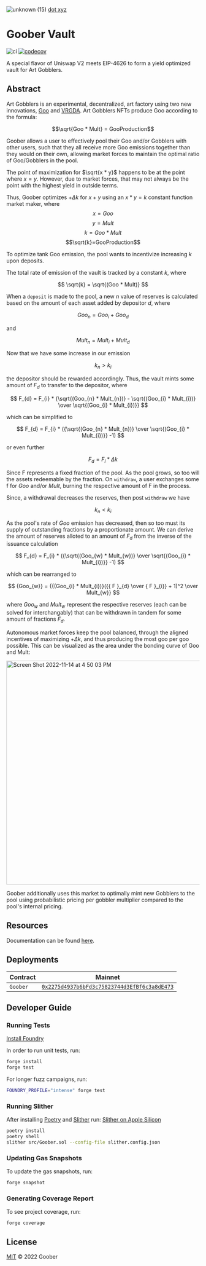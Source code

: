
![unknown (15)](https://user-images.githubusercontent.com/94731243/202322792-51390670-d6e0-466d-8c8d-457dc2d4dde6.png) [dot xyz](https://goober.xyz)

# Goober Vault

![ci](https://github.com/gooberxyz/goobervault/actions/workflows/CI.yml/badge.svg)
[![codecov](https://codecov.io/gh/gooberxyz/goobervault/branch/main/graph/badge.svg?token=R24WD80X6N)](https://codecov.io/gh/gooberxyz/goobervault)

A special flavor of Uniswap V2 meets EIP-4626 to form a yield optimized 
vault for Art Gobblers.

## Abstract

Art Gobblers is an experimental, decentralized, art factory using two new 
innovations, [Goo](https://www.paradigm.xyz/2022/09/goo) and 
[VRGDA](https://www.paradigm.xyz/2022/08/vrgda). Art Gobblers NFTs produce 
Goo according to the formula: 

$$\sqrt{Goo * Mult} = GooProduction$$

Goober allows a user to effectively pool their Goo and/or Gobblers with other 
users, such that they all receive more Goo emissions together than they would 
on their own, allowing market forces to maintain the optimal ratio of Goo/Gobblers in the pool.

The point of maximization for $\sqrt{x * y}$  happens to be at the point where 
$x=y$. However, due to market forces, that may not always be the point with 
the highest yield in outside terms. 

Thus, Goober optimizes $+Δk$ for $x+y$ 
using an $x*y=k$ constant function market maker, where $$x=Goo$$ $$y=Mult$$ 
$$k={Goo * Mult}$$ $$\sqrt{k}=GooProduction$$


To optimize tank Goo emission, the pool wants to incentivize increasing $k$ upon deposits. 

The total rate of emission of the vault is tracked by a constant $k$, where

$$
\sqrt{k} = \sqrt{(Goo * Mult)}
$$


When a `deposit` is made to the pool, a new $n$ value of reserves is calculated based on the amount of each asset added by depositor $d$, where

$$
Goo_{n} = Goo_{i} + Goo_{d} 
$$

and

$$
Mult_{n} = Mult_{i} + Mult_{d}
$$

Now that we have some increase in our emission

$$
k_{n} > k_{i}
$$

the depositor should be rewarded accordingly. Thus, the vault mints some amount of $F_{d}$ to transfer to the depositor, where 


$$
F_{d} = F_{i} * {\sqrt{(Goo_{n} * Mult_{n})} - \sqrt{(Goo_{i} * Mult_{i})} \over \sqrt{(Goo_{i} * Mult_{i})}}
$$

which can be simplified to

$$
F_{d} = F_{i} * ({\sqrt{(Goo_{n} * Mult_{n})} \over \sqrt{(Goo_{i} * Mult_{i})}} -1)
$$

or even further

$$
F_{d} = F_{i} * \Delta k
$$

Since $\text {F}$ represents a fixed fraction of the pool. As the pool grows, so too will the assets redeemable by the fraction. On `withdraw`, a user exchanges some $\text {f}$ for $Goo$ and/or $Mult$, burning the respective amount of $\text {F}$ in the process. 

Since, a withdrawal decreases the reserves, then post `withdraw` we have 

$$
k_{n} < k_{i}
$$

As the pool's rate of $Goo$ emission has decreased, then so too must its supply of outstanding fractions by a proportionate amount.
We can derive the amount of reserves alloted to an amount of $F_{d}$ from the inverse of the issuance calculation


$$
F_{d} = F_{i} * ({\sqrt{(Goo_{w} * Mult_{w})} \over \sqrt{(Goo_{i} * Mult_{i})}} -1)
$$

which can be rearranged to


$$
{Goo_{w}} = {{(Goo_{i} * Mult_{i})}({{ F }_{d} \over { F }_{i}} + 1)^2 \over Mult_{w}} 
$$

where $Goo_{w}$ and $Mult_{w}$ represent the respective reserves (each can be solved for interchangably) that can be withdrawn in tandem for some amount of fractions $F_{d}$.

Autonomous market forces keep the pool balanced, through the aligned incentives of maximizing $+Δk$, and thus producing the most goo per goo possible. This can be visualized as the area under the bonding curve of Goo and Mult:

<img width="583" alt="Screen Shot 2022-11-14 at 4 50 03 PM" src="https://user-images.githubusercontent.com/94731243/201802003-d8583ddd-3799-48d1-a02d-3e4976005f64.png">

Goober additionally uses this market to optimally mint new Gobblers to 
the pool using probabilistic pricing per gobbler multiplier compared to
the pool's internal pricing.

## Resources

Documentation can be found [here]().

## Deployments

| Contract      | Mainnet                                                                                                                 |                 
|---------------|-------------------------------------------------------------------------------------------------------------------------|
| `Goober`      | [`0x2275d4937b6bFd3c75823744d3EfBf6c3a8dE473`](https://etherscan.io/address/0x2275d4937b6bfd3c75823744d3efbf6c3a8de473) |

## Developer Guide

### Running Tests

[Install Foundry](https://github.com/foundry-rs/foundry/tree/master/foundryup)

In order to run unit tests, run:

```sh
forge install
forge test
```

For longer fuzz campaigns, run:

```sh
FOUNDRY_PROFILE="intense" forge test
```

### Running Slither

After installing [Poetry](https://python-poetry.org/docs/#installing-with-the-official-installer) and [Slither](https://github.com/crytic/slither#how-to-install) run:
[Slither on Apple Silicon](https://github.com/crytic/slither/issues/1051)
```sh
poetry install
poetry shell
slither src/Goober.sol --config-file slither.config.json
```


### Updating Gas Snapshots

To update the gas snapshots, run:

```sh
forge snapshot
```

### Generating Coverage Report

To see project coverage, run:

```shell
forge coverage
```

## License

[MIT](https://github.com/gooberxyz/goobervault/blob/master/LICENSE) © 2022 Goober

